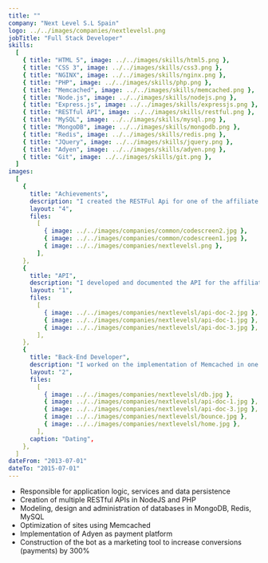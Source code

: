 ```yaml
---
title: ""
company: "Next Level S.L Spain"
logo: ../../images/companies/nextlevelsl.png
jobTitle: "Full Stack Developer"
skills:
  [
    { title: "HTML 5", image: ../../images/skills/html5.png },
    { title: "CSS 3", image: ../../images/skills/css3.png },
    { title: "NGINX", image: ../../images/skills/nginx.png },
    { title: "PHP", image: ../../images/skills/php.png },
    { title: "Memcached", image: ../../images/skills/memcached.png },
    { title: "Node.js", image: ../../images/skills/nodejs.png },
    { title: "Express.js", image: ../../images/skills/expressjs.png },
    { title: "RESTful API", image: ../../images/skills/restful.png },
    { title: "MySQL", image: ../../images/skills/mysql.png },
    { title: "MongoDB", image: ../../images/skills/mongodb.png },
    { title: "Redis", image: ../../images/skills/redis.png },
    { title: "JQuery", image: ../../images/skills/jquery.png },
    { title: "Adyen", image: ../../images/skills/adyen.png },
    { title: "Git", image: ../../images/skills/git.png },
  ]
images:
  [
    {
      title: "Achievements",
      description: "I created the RESTFul Api for one of the affiliate services and participated in several company projects.",
      layout: "4",
      files:
        [
          { image: ../../images/companies/common/codescreen2.jpg },
          { image: ../../images/companies/common/codescreen1.jpg },
          { image: ../../images/companies/nextlevelsl.png },
        ],
    },
    {
      title: "API",
      description: "I developed and documented the API for the affiliate program.",
      layout: "1",
      files:
        [
          { image: ../../images/companies/nextlevelsl/api-doc-2.jpg },
          { image: ../../images/companies/nextlevelsl/api-doc-1.jpg },
          { image: ../../images/companies/nextlevelsl/api-doc-3.jpg },
        ],
    },
    {
      title: "Back-End Developer",
      description: "I worked on the implementation of Memcached in one of the Web Apps, I developed a Bot in Node.js to increase interaction between users, I developed an email verification tool to reduce the cost of sending bulk emails.",
      layout: "2",
      files:
        [
          { image: ../../images/companies/nextlevelsl/db.jpg },
          { image: ../../images/companies/nextlevelsl/api-doc-1.jpg },
          { image: ../../images/companies/nextlevelsl/api-doc-3.jpg },
          { image: ../../images/companies/nextlevelsl/bounce.jpg },
          { image: ../../images/companies/nextlevelsl/home.jpg },
        ],
      caption: "Dating",
    },
  ]
dateFrom: "2013-07-01"
dateTo: "2015-07-01"
---
```


- Responsible for application logic, services and data persistence
- Creation of multiple RESTful APIs in NodeJS and PHP
- Modeling, design and administration of databases in MongoDB, Redis, MySQL
- Optimization of sites using Memcached
- Implementation of Adyen as payment platform
- Construction of the bot as a marketing tool to increase conversions (payments) by 300%
